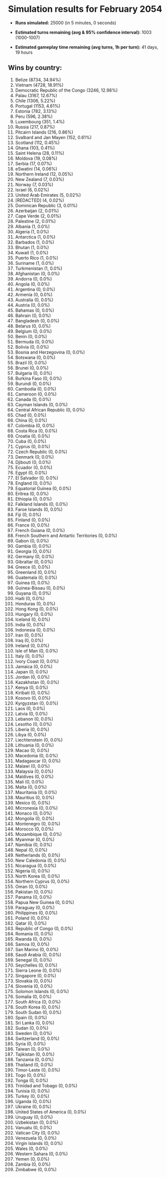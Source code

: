 # Simulation results for February 2054

* **Runs simulated:** 25000 (in 5 minutes, 0 seconds)

* **Estimated turns remaining (avg & 95% confidence interval):** 1003 (1000-1007)

* **Estimated gameplay time remaining (avg turns, 1h per turn):** 41 days, 19 hours

## Wins by country:
1. Belize (8734, 34.94%)
2. Vietnam (4728, 18.91%)
3. Democratic Republic of the Congo (3246, 12.98%)
4. Palau (3167, 12.67%)
5. Chile (1306, 5.22%)
6. Portugal (1153, 4.61%)
7. Estonia (782, 3.13%)
8. Peru (596, 2.38%)
9. Luxembourg (351, 1.4%)
10. Russia (217, 0.87%)
11. Pitcairn Islands (216, 0.86%)
12. Svalbard and Jan Mayen (152, 0.61%)
13. Scotland (112, 0.45%)
14. Ghana (103, 0.41%)
15. Saint Helena (28, 0.11%)
16. Moldova (19, 0.08%)
17. Serbia (17, 0.07%)
18. eSwatini (14, 0.06%)
19. Northern Ireland (12, 0.05%)
20. New Zealand (7, 0.03%)
21. Norway (7, 0.03%)
22. Israel (6, 0.02%)
23. United Arab Emirates (5, 0.02%)
24. [REDACTED] (4, 0.02%)
25. Dominican Republic (3, 0.01%)
26. Azerbaijan (2, 0.01%)
27. Cape Verde (2, 0.01%)
28. Palestine (2, 0.01%)
29. Albania (1, 0.0%)
30. Algeria (1, 0.0%)
31. Antarctica (1, 0.0%)
32. Barbados (1, 0.0%)
33. Bhutan (1, 0.0%)
34. Kuwait (1, 0.0%)
35. Puerto Rico (1, 0.0%)
36. Suriname (1, 0.0%)
37. Turkmenistan (1, 0.0%)
38. Afghanistan (0, 0.0%)
39. Andorra (0, 0.0%)
40. Angola (0, 0.0%)
41. Argentina (0, 0.0%)
42. Armenia (0, 0.0%)
43. Australia (0, 0.0%)
44. Austria (0, 0.0%)
45. Bahamas (0, 0.0%)
46. Bahrain (0, 0.0%)
47. Bangladesh (0, 0.0%)
48. Belarus (0, 0.0%)
49. Belgium (0, 0.0%)
50. Benin (0, 0.0%)
51. Bermuda (0, 0.0%)
52. Bolivia (0, 0.0%)
53. Bosnia and Herzegovina (0, 0.0%)
54. Botswana (0, 0.0%)
55. Brazil (0, 0.0%)
56. Brunei (0, 0.0%)
57. Bulgaria (0, 0.0%)
58. Burkina Faso (0, 0.0%)
59. Burundi (0, 0.0%)
60. Cambodia (0, 0.0%)
61. Cameroon (0, 0.0%)
62. Canada (0, 0.0%)
63. Cayman Islands (0, 0.0%)
64. Central African Republic (0, 0.0%)
65. Chad (0, 0.0%)
66. China (0, 0.0%)
67. Colombia (0, 0.0%)
68. Costa Rica (0, 0.0%)
69. Croatia (0, 0.0%)
70. Cuba (0, 0.0%)
71. Cyprus (0, 0.0%)
72. Czech Republic (0, 0.0%)
73. Denmark (0, 0.0%)
74. Djibouti (0, 0.0%)
75. Ecuador (0, 0.0%)
76. Egypt (0, 0.0%)
77. El Salvador (0, 0.0%)
78. England (0, 0.0%)
79. Equatorial Guinea (0, 0.0%)
80. Eritrea (0, 0.0%)
81. Ethiopia (0, 0.0%)
82. Falkland Islands (0, 0.0%)
83. Faroe Islands (0, 0.0%)
84. Fiji (0, 0.0%)
85. Finland (0, 0.0%)
86. France (0, 0.0%)
87. French Guiana (0, 0.0%)
88. French Southern and Antartic Territories (0, 0.0%)
89. Gabon (0, 0.0%)
90. Gambia (0, 0.0%)
91. Georgia (0, 0.0%)
92. Germany (0, 0.0%)
93. Gibraltar (0, 0.0%)
94. Greece (0, 0.0%)
95. Greenland (0, 0.0%)
96. Guatemala (0, 0.0%)
97. Guinea (0, 0.0%)
98. Guinea-Bissau (0, 0.0%)
99. Guyana (0, 0.0%)
100. Haiti (0, 0.0%)
101. Honduras (0, 0.0%)
102. Hong Kong (0, 0.0%)
103. Hungary (0, 0.0%)
104. Iceland (0, 0.0%)
105. India (0, 0.0%)
106. Indonesia (0, 0.0%)
107. Iran (0, 0.0%)
108. Iraq (0, 0.0%)
109. Ireland (0, 0.0%)
110. Isle of Man (0, 0.0%)
111. Italy (0, 0.0%)
112. Ivory Coast (0, 0.0%)
113. Jamaica (0, 0.0%)
114. Japan (0, 0.0%)
115. Jordan (0, 0.0%)
116. Kazakhstan (0, 0.0%)
117. Kenya (0, 0.0%)
118. Kiribati (0, 0.0%)
119. Kosovo (0, 0.0%)
120. Kyrgyzstan (0, 0.0%)
121. Laos (0, 0.0%)
122. Latvia (0, 0.0%)
123. Lebanon (0, 0.0%)
124. Lesotho (0, 0.0%)
125. Liberia (0, 0.0%)
126. Libya (0, 0.0%)
127. Liechtenstein (0, 0.0%)
128. Lithuania (0, 0.0%)
129. Macao (0, 0.0%)
130. Macedonia (0, 0.0%)
131. Madagascar (0, 0.0%)
132. Malawi (0, 0.0%)
133. Malaysia (0, 0.0%)
134. Maldives (0, 0.0%)
135. Mali (0, 0.0%)
136. Malta (0, 0.0%)
137. Mauritania (0, 0.0%)
138. Mauritius (0, 0.0%)
139. Mexico (0, 0.0%)
140. Micronesia (0, 0.0%)
141. Monaco (0, 0.0%)
142. Mongolia (0, 0.0%)
143. Montenegro (0, 0.0%)
144. Morocco (0, 0.0%)
145. Mozambique (0, 0.0%)
146. Myanmar (0, 0.0%)
147. Namibia (0, 0.0%)
148. Nepal (0, 0.0%)
149. Netherlands (0, 0.0%)
150. New Caledonia (0, 0.0%)
151. Nicaragua (0, 0.0%)
152. Nigeria (0, 0.0%)
153. North Korea (0, 0.0%)
154. Northern Cyprus (0, 0.0%)
155. Oman (0, 0.0%)
156. Pakistan (0, 0.0%)
157. Panama (0, 0.0%)
158. Papua New Guinea (0, 0.0%)
159. Paraguay (0, 0.0%)
160. Philippines (0, 0.0%)
161. Poland (0, 0.0%)
162. Qatar (0, 0.0%)
163. Republic of Congo (0, 0.0%)
164. Romania (0, 0.0%)
165. Rwanda (0, 0.0%)
166. Samoa (0, 0.0%)
167. San Marino (0, 0.0%)
168. Saudi Arabia (0, 0.0%)
169. Senegal (0, 0.0%)
170. Seychelles (0, 0.0%)
171. Sierra Leone (0, 0.0%)
172. Singapore (0, 0.0%)
173. Slovakia (0, 0.0%)
174. Slovenia (0, 0.0%)
175. Solomon Islands (0, 0.0%)
176. Somalia (0, 0.0%)
177. South Africa (0, 0.0%)
178. South Korea (0, 0.0%)
179. South Sudan (0, 0.0%)
180. Spain (0, 0.0%)
181. Sri Lanka (0, 0.0%)
182. Sudan (0, 0.0%)
183. Sweden (0, 0.0%)
184. Switzerland (0, 0.0%)
185. Syria (0, 0.0%)
186. Taiwan (0, 0.0%)
187. Tajikistan (0, 0.0%)
188. Tanzania (0, 0.0%)
189. Thailand (0, 0.0%)
190. Timor-Leste (0, 0.0%)
191. Togo (0, 0.0%)
192. Tonga (0, 0.0%)
193. Trinidad and Tobago (0, 0.0%)
194. Tunisia (0, 0.0%)
195. Turkey (0, 0.0%)
196. Uganda (0, 0.0%)
197. Ukraine (0, 0.0%)
198. United States of America (0, 0.0%)
199. Uruguay (0, 0.0%)
200. Uzbekistan (0, 0.0%)
201. Vanuatu (0, 0.0%)
202. Vatican City (0, 0.0%)
203. Venezuela (0, 0.0%)
204. Virgin Islands (0, 0.0%)
205. Wales (0, 0.0%)
206. Western Sahara (0, 0.0%)
207. Yemen (0, 0.0%)
208. Zambia (0, 0.0%)
209. Zimbabwe (0, 0.0%)
